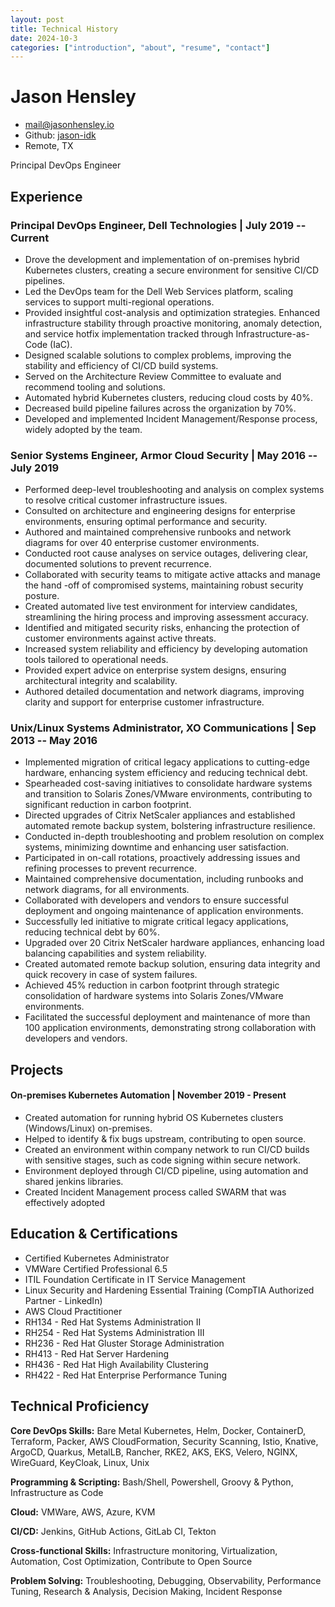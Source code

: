 ```yaml
---
layout: post
title: Technical History
date: 2024-10-3
categories: ["introduction", "about", "resume", "contact"]
---
```

# Jason Hensley
- <mail@jasonhensley.io>
- Github: [jason-idk](https://github.com/jason-idk)
- Remote, TX

Principal DevOps Engineer

## Experience

### <span>Principal DevOps Engineer, Dell Technologies</span> | <span>July 2019 -- Current</span>
- Drove the development and implementation of on-premises hybrid Kubernetes clusters, creating a secure environment for sensitive CI/CD pipelines. 
- Led the DevOps team for the Dell Web Services platform, scaling services to support multi-regional operations.
- Provided insightful cost-analysis and optimization strategies. Enhanced infrastructure stability through proactive monitoring, anomaly detection, and service hotfix implementation tracked through Infrastructure-as-Code (IaC).
- Designed scalable solutions to complex problems, improving the stability and efficiency of CI/CD build systems.
- Served on the Architecture Review Committee to evaluate and recommend tooling and solutions.
- Automated hybrid Kubernetes clusters, reducing cloud costs by 40%.
- Decreased build pipeline failures across the organization by 70%.
- Developed and implemented Incident Management/Response process, widely adopted by the team.

### <span>Senior Systems Engineer, Armor Cloud Security</span> <span> | May 2016 -- July 2019</span>
- Performed deep-level troubleshooting and analysis on complex systems to resolve critical customer infrastructure issues. 
- Consulted on architecture and engineering designs for enterprise environments, ensuring optimal performance and security. 
- Authored and maintained comprehensive runbooks and network diagrams for over 40 enterprise customer environments. 
- Conducted root cause analyses on service outages, delivering clear, documented solutions to prevent recurrence. 
- Collaborated with security teams to mitigate active attacks and manage the hand -off of compromised systems, maintaining robust security posture.
- Created automated live test environment for interview candidates, streamlining the hiring process and improving assessment accuracy.
- Identified and mitigated security risks, enhancing the protection of customer environments against active threats.
- Increased system reliability and efficiency by developing automation tools tailored to operational needs.
- Provided expert advice on enterprise system designs, ensuring architectural integrity and scalability.
- Authored detailed documentation and network diagrams, improving clarity and support for enterprise customer infrastructure.

### <span>Unix/Linux Systems Administrator, XO Communications</span> <span> | Sep 2013 -- May 2016</span>
- Implemented migration of critical legacy applications to cutting-edge hardware, enhancing system efficiency and reducing technical debt. 
- Spearheaded cost-saving initiatives to consolidate hardware systems and transition to Solaris Zones/VMware environments, contributing to significant reduction in carbon footprint. 
- Directed upgrades of Citrix NetScaler appliances and established automated remote backup system, bolstering infrastructure resilience. 
- Conducted in-depth troubleshooting and problem resolution on complex systems, minimizing downtime and enhancing user satisfaction. 
- Participated in on-call rotations, proactively addressing issues and refining processes to prevent recurrence.
- Maintained comprehensive documentation, including runbooks and network diagrams, for all environments. 
- Collaborated with developers and vendors to ensure successful deployment and ongoing maintenance of application environments.
- Successfully led initiative to migrate critical legacy applications, reducing technical debt by 60%.
- Upgraded over 20 Citrix NetScaler hardware appliances, enhancing load balancing capabilities and system reliability.
- Created automated remote backup solution, ensuring data integrity and quick recovery in case of system failures.
- Achieved 45% reduction in carbon footprint through strategic consolidation of hardware systems into Solaris Zones/VMware environments.
- Facilitated the successful deployment and maintenance of more than 100 application environments, demonstrating strong collaboration with developers and vendors.


## Projects

#### <span>On-premises Kubernetes Automation</span> <span>| November 2019 - Present</span>

  - Created automation for running hybrid OS Kubernetes clusters (Windows/Linux) on-premises.
  - Helped to identify & fix bugs upstream, contributing to open source.
  - Created an environment within company network to run CI/CD builds with sensitive stages, such as code signing within secure network.
  - Environment deployed through CI/CD pipeline, using automation and shared jenkins libraries. 
  - Created Incident Management process called SWARM that was effectively adopted 

## Education & Certifications
  - Certified Kubernetes Administrator
  - VMWare Certified Professional 6.5
  - ITIL Foundation Certificate in IT Service Management
  - Linux Security and Hardening Essential Training (CompTIA Authorized Partner - LinkedIn)
  - AWS Cloud Practitioner 
  - RH134 - Red Hat Systems Administration II
  - RH254 - Red Hat Systems Administration III
  - RH236 - Red Hat Gluster Storage Administration
  - RH413 - Red Hat Server Hardening
  - RH436 - Red Hat High Availability Clustering
  - RH422 - Red Hat Enterprise Performance Tuning

## Technical Proficiency

**Core DevOps Skills:** Bare Metal Kubernetes, Helm, Docker, ContainerD, Terraform, Packer, AWS CloudFormation, Security Scanning, Istio, Knative, ArgoCD, Quarkus, MetalLB, Rancher, RKE2, AKS, EKS, Velero, NGINX, WireGuard, KeyCloak, Linux, Unix

**Programming & Scripting:** Bash/Shell, Powershell, Groovy & Python, Infrastructure as Code

**Cloud:** VMWare, AWS, Azure, KVM

**CI/CD:** Jenkins, GitHub Actions, GitLab CI, Tekton

**Cross-functional Skills:** Infrastructure monitoring, Virtualization, Automation, Cost Optimization, Contribute to Open Source

**Problem Solving:** Troubleshooting, Debugging, Observability, Performance Tuning, Research & Analysis, Decision Making, Incident Response